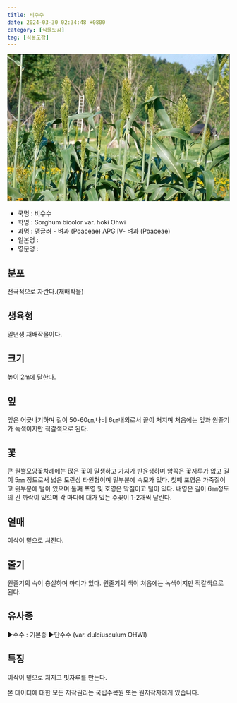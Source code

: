 ```yaml
---
title: 비수수
date: 2024-03-30 02:34:48 +0800
category: [식물도감]
tag: [식물도감]
---
```




![비수수](/assets/img/fileUpload/plants/basic/Gramineae/Sorghum/22430/22430_1_th2.jpg)
- 국명 : 비수수
- 학명 : Sorghum bicolor var. hoki Ohwi
- 과명 : 앵글러 - 벼과 (Poaceae) APG Ⅳ- 벼과 (Poaceae)
- 일본명 : 
- 영문명 : 


## 분포
전국적으로 자란다.(재배작물)
## 생육형
일년생 재배작물이다.
## 크기
높이 2m에 달한다.
## 잎
잎은 어긋나기하며 길이 50-60㎝,나비 6㎝내외로서 끝이 처지며 처음에는 잎과 원줄기가 녹색이지만 적갈색으로 된다.
## 꽃
큰 원뿔모양꽃차례에는 많은 꽃이 밀생하고 가지가 반윤생하며 암꼭은 꽃자루가 없고 길이 5㎜ 정도로서 넓은 도란상 타원형이며 밑부분에 속모가 있다. 첫째 포영은 가죽질이고 윗부분에 털이 있으며 둘째 포영 및 호영은 막질이고 털이 있다. 내영은 길이 6㎜정도의 긴 까락이 있으며 각 마디에 대가 있는 수꽃이 1-2개씩 달린다.
## 열매
이삭이 밑으로 처진다.
## 줄기
원줄기의 속이 충실하며 마디가 있다. 원줄기의 색이 처음에는 녹색이지만 적갈색으로 된다.
## 유사종
▶수수 : 기본종
▶단수수 (var. dulciusculum OHWI)
## 특징
이삭이 밑으로 처지고 빗자루를 만든다.






본 데이터에 대한 모든 저작권리는 국립수목원 또는 원저작자에게 있습니다.
